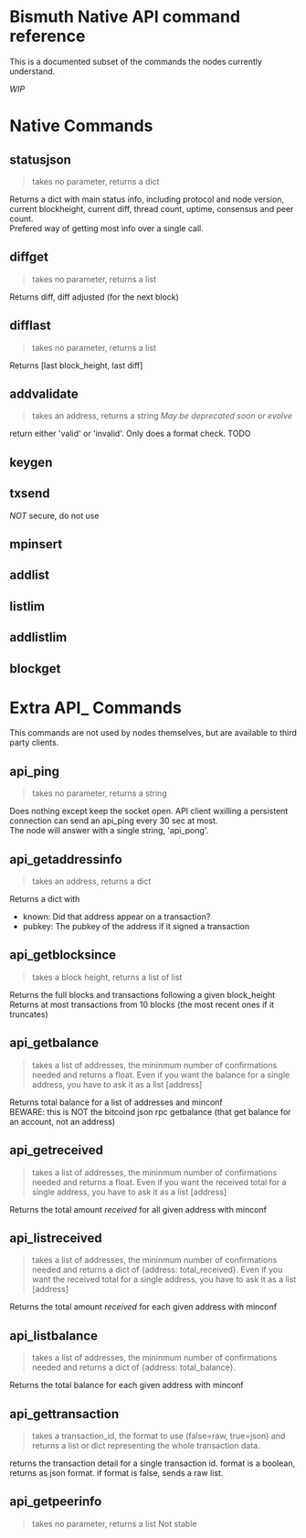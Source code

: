 # Bismuth Native API command reference

This is a documented subset of the commands the nodes currently understand.

*WIP*

# Native Commands

## statusjson
> takes no parameter, returns a dict

Returns a dict with main status info, including protocol and node version, current blockheight, current diff, thread count, uptime, consensus and peer count.  
Prefered way of getting most info over a single call.

## diffget
> takes no parameter, returns a list

Returns diff, diff adjusted (for the next block)

## difflast
> takes no parameter, returns a list

Returns [last block_height, last diff]

## addvalidate
> takes an address, returns a string
*May be deprecated soon or evolve*

return either 'valid' or 'invalid'. Only does a format check.
TODO

## keygen

## txsend
*NOT* secure, do not use

## mpinsert

## addlist

## listlim

## addlistlim

## blockget


# Extra API_ Commands

This commands are not used by nodes themselves, but are available to third party clients.

## api_ping 
> takes no parameter, returns a string

Does nothing except keep the socket open. API client wxilling a persistent connection can send an api_ping every 30 sec at most.  
The node will answer with a single string, 'api_pong'.

## api_getaddressinfo
> takes an address, returns a dict

Returns a dict with  
* known: Did that address appear on a transaction?  
* pubkey: The pubkey of the address if it signed a transaction

## api_getblocksince
> takes a block height, returns a list of list

Returns the full blocks and transactions following a given block_height
Returns at most transactions from 10 blocks (the most recent ones if it truncates)

## api_getbalance
> takes a list of addresses, the mininmum number of confirmations needed and returns a float.
Even if you want the balance for a single address, you have to ask it as a list [address]

Returns total balance for a list of addresses and minconf  
BEWARE: this is NOT the bitcoind json rpc getbalance (that get balance for an account, not an address)

## api_getreceived
> takes a list of addresses, the mininmum number of confirmations needed and returns a float.
Even if you want the received total for a single address, you have to ask it as a list [address]

Returns the total amount *received* for all given address with minconf

## api_listreceived
> takes a list of addresses, the mininmum number of confirmations needed and returns a dict of {address: total_received}.
Even if you want the received total for a single address, you have to ask it as a list [address]

Returns the total amount *received* for each given address with minconf

## api_listbalance
> takes a list of addresses, the mininmum number of confirmations needed and returns a dict of {address: total_balance}.

Returns the total balance for each given address with minconf

## api_gettransaction
> takes a transaction_id, the format to use (false=raw, true=json) and returns a list or dict representing the whole transaction data.

returns the transaction detail for a single transaction id. format is a boolean, returns as json format. if format is false, sends a raw list.

## api_getpeerinfo
> takes no parameter, returns a list
Not stable

